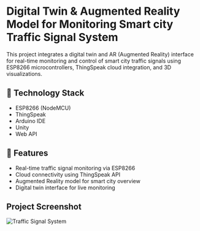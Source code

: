 # Digital Twin & Augmented Reality Model for Monitoring Smart city Traffic Signal System

This project integrates a digital twin and AR (Augmented Reality) interface for real-time monitoring and control of smart city traffic signals using ESP8266 microcontrollers, ThingSpeak cloud integration, and 3D visualizations.

## 📡 Technology Stack

- ESP8266 (NodeMCU)
- ThingSpeak
- Arduino IDE
- Unity
- Web API

## 🔧 Features

- Real-time traffic signal monitoring via ESP8266
- Cloud connectivity using ThingSpeak API
- Augmented Reality model for smart city overview
- Digital twin interface for live monitoring

## Project Screenshot

![Traffic Signal System](images/traffic_signal_screenshot.png)
